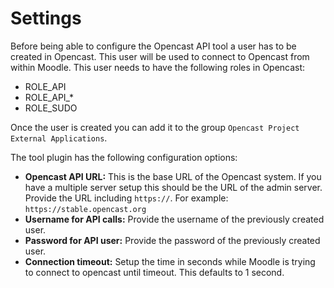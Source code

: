 # Settings

Before being able to configure the Opencast API tool a user has to be created in Opencast. This user will be used to connect to Opencast from within Moodle. This user needs to have the following roles in Opencast:

* ROLE_API
* ROLE_API_*
* ROLE_SUDO

Once the user is created you can add it to the group `Opencast Project External Applications`.

The tool plugin has the following configuration options:

* **Opencast API URL:** This is the base URL of the Opencast system. If you have a multiple server setup this should be the URL of the admin server. Provide the URL including `https://`. For example: `https://stable.opencast.org`
* **Username for API calls:** Provide the username of the previously created user.
* **Password for API user:** Provide the password of the previously created user.
* **Connection timeout:** Setup the time in seconds while Moodle is trying to connect to opencast until timeout. This defaults to 1 second.
